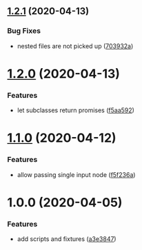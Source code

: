 <a name="1.2.1"></a>
## [1.2.1](https://github.com/stfsy/broccoli-plugin-adapter/compare/v1.2.0...v1.2.1) (2020-04-13)


### Bug Fixes

* nested files are not picked up ([703932a](https://github.com/stfsy/broccoli-plugin-adapter/commit/703932a))



<a name="1.2.0"></a>
# [1.2.0](https://github.com/stfsy/broccoli-plugin-adapter/compare/v1.1.0...v1.2.0) (2020-04-13)


### Features

* let subclasses return promises ([f5aa592](https://github.com/stfsy/broccoli-plugin-adapter/commit/f5aa592))



<a name="1.1.0"></a>
# [1.1.0](https://github.com/stfsy/broccoli-plugin-adapter/compare/v1.0.0...v1.1.0) (2020-04-12)


### Features

* allow passing single input node ([f5f236a](https://github.com/stfsy/broccoli-plugin-adapter/commit/f5f236a))



<a name="1.0.0"></a>
# 1.0.0 (2020-04-05)


### Features

* add scripts and fixtures ([a3e3847](https://github.com/stfsy/broccoli-plugin-adapter/commit/a3e3847))



